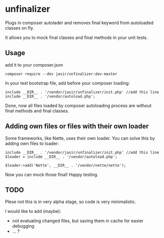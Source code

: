 unfinalizer
===========

Plugs in composer autolader and removes final keyword from autoloaded classes on fly.

It allows you to mock final classes and final methods in your unit tests.

Usage
-----

add it to your composer.json

```
composer require --dev jasir/unfinalizer:dev-master
````

In your test bootstrap file, add before your composer loading:

```
include __DIR__ . '/vendor/jasir/unfinalizer/init.php' //add this line
include __DIR__ . '/vendor/autoload.php';
```

Done, now all files loaded by composer autoloading process are without final methods and final classes.

Adding own files or files with their own loader
-----------------------------------------------

Some frameworks, like Nette, uses their own loader. You can solve this by adding own files to loader:

```
include __DIR__ . '/vendor/jasir/unfinalizer/init.php' //add this line
$loader = include __DIR__ . '/vendor/autoload.php';

$loader->add('Nette', __DIR__ . '/vendor/nette/nette');

```

Now you can mock those final! Happy testing.

TODO
----

Plese not this is in very alpha stage, so code is very minimalistic.

I would like to add (maybe):

- not evaluating changed files, but saving them in cache for easier debugging
- ... ?